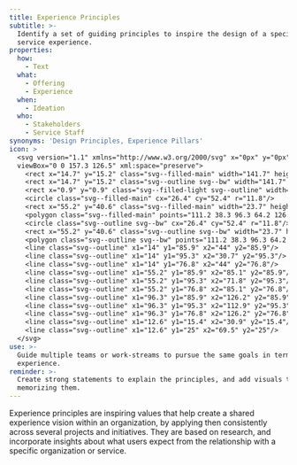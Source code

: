 ```yaml
---
title: Experience Principles
subtitle: >-
  Identify a set of guiding principles to inspire the design of a specific
  service experience.
properties:
  how:
    - Text
  what:
    - Offering
    - Experience
  when:
    - Ideation
  who:
    - Stakeholders
    - Service Staff
synonyms: 'Design Principles, Experience Pillars'
icon: >
  <svg version="1.1" xmlns="http://www.w3.org/2000/svg" x="0px" y="0px"
  viewBox="0 0 157.3 126.5" xml:space="preserve">
    <rect x="14.7" y="15.2" class="svg--filled-main" width="141.7" height="110.4"/>
    <rect x="14.7" y="15.2" class="svg--outline svg--bw" width="141.7" height="110.4"/>
    <rect x="0.9" y="0.9" class="svg--filled-light svg--outline" width="140.3" height="110.9"/>
    <circle class="svg--filled-main" cx="26.4" cy="52.4" r="11.8"/>
    <rect x="55.2" y="40.6" class="svg--filled-main" width="23.7" height="23.7"/>
    <polygon class="svg--filled-main" points="111.2 38.3 96.3 64.2 126.2 64.2 "/>
    <circle class="svg--outline svg--bw" cx="26.4" cy="52.4" r="11.8"/>
    <rect x="55.2" y="40.6" class="svg--outline svg--bw" width="23.7" height="23.7"/>
    <polygon class="svg--outline svg--bw" points="111.2 38.3 96.3 64.2 126.2 64.2 "/>
    <line class="svg--outline" x1="14" y1="85.9" x2="44" y2="85.9"/>
    <line class="svg--outline" x1="14" y1="95.3" x2="30.7" y2="95.3"/>
    <line class="svg--outline" x1="14" y1="76.8" x2="44" y2="76.8"/>
    <line class="svg--outline" x1="55.2" y1="85.9" x2="85.1" y2="85.9"/>
    <line class="svg--outline" x1="55.2" y1="95.3" x2="71.8" y2="95.3"/>
    <line class="svg--outline" x1="55.2" y1="76.8" x2="85.1" y2="76.8"/>
    <line class="svg--outline" x1="96.3" y1="85.9" x2="126.2" y2="85.9"/>
    <line class="svg--outline" x1="96.3" y1="95.3" x2="112.9" y2="95.3"/>
    <line class="svg--outline" x1="96.3" y1="76.8" x2="126.2" y2="76.8"/>
    <line class="svg--outline" x1="12.6" y1="15.4" x2="30.9" y2="15.4"/>
    <line class="svg--outline" x1="12.6" y1="25" x2="69.5" y2="25"/>
  </svg>
use: >-
  Guide multiple teams or work-streams to pursue the same goals in terms of user
  experience.
reminder: >-
  Create strong statements to explain the principles, and add visuals that help
  memorizing them.
---
```

Experience principles are inspiring values that help create a shared experience vision within an organization, by applying then consistently across several projects and initiatives. They are based on research, and incorporate insights about what users expect from the relationship with a specific organization or service.
